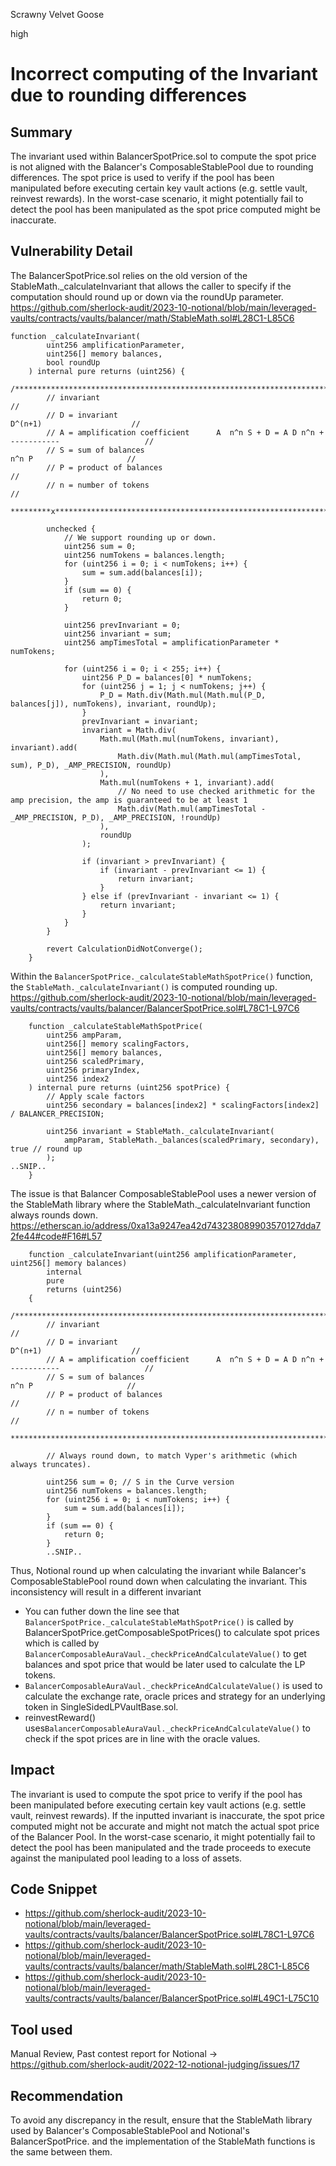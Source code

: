 Scrawny Velvet Goose

high

# Incorrect computing of the Invariant due to rounding differences

## Summary
The invariant used within BalancerSpotPrice.sol to compute the spot price is not aligned with the Balancer's ComposableStablePool due to rounding differences. The spot price is used to verify if the pool has been manipulated before executing certain key vault actions (e.g. settle vault, reinvest rewards). In the worst-case scenario, it might potentially fail to detect the pool has been manipulated as the spot price computed might be inaccurate.
## Vulnerability Detail
The  BalancerSpotPrice.sol  relies on the old version of the StableMath._calculateInvariant that allows the caller to specify if the computation should round up or down via the roundUp parameter.
https://github.com/sherlock-audit/2023-10-notional/blob/main/leveraged-vaults/contracts/vaults/balancer/math/StableMath.sol#L28C1-L85C6
```solidity
function _calculateInvariant(
        uint256 amplificationParameter,
        uint256[] memory balances,
        bool roundUp
    ) internal pure returns (uint256) {
        /**********************************************************************************************
        // invariant                                                                                 //
        // D = invariant                                                  D^(n+1)                    //
        // A = amplification coefficient      A  n^n S + D = A D n^n + -----------                   //
        // S = sum of balances                                             n^n P                     //
        // P = product of balances                                                                   //
        // n = number of tokens                                                                      //
        *********x************************************************************************************/

        unchecked {
            // We support rounding up or down.
            uint256 sum = 0;
            uint256 numTokens = balances.length;
            for (uint256 i = 0; i < numTokens; i++) {
                sum = sum.add(balances[i]);
            }
            if (sum == 0) {
                return 0;
            }

            uint256 prevInvariant = 0;
            uint256 invariant = sum;
            uint256 ampTimesTotal = amplificationParameter * numTokens;

            for (uint256 i = 0; i < 255; i++) {
                uint256 P_D = balances[0] * numTokens;
                for (uint256 j = 1; j < numTokens; j++) {
                    P_D = Math.div(Math.mul(Math.mul(P_D, balances[j]), numTokens), invariant, roundUp);
                }
                prevInvariant = invariant;
                invariant = Math.div(
                    Math.mul(Math.mul(numTokens, invariant), invariant).add(
                        Math.div(Math.mul(Math.mul(ampTimesTotal, sum), P_D), _AMP_PRECISION, roundUp)
                    ),
                    Math.mul(numTokens + 1, invariant).add(
                        // No need to use checked arithmetic for the amp precision, the amp is guaranteed to be at least 1
                        Math.div(Math.mul(ampTimesTotal - _AMP_PRECISION, P_D), _AMP_PRECISION, !roundUp)
                    ),
                    roundUp
                );

                if (invariant > prevInvariant) {
                    if (invariant - prevInvariant <= 1) {
                        return invariant;
                    }
                } else if (prevInvariant - invariant <= 1) {
                    return invariant;
                }
            }
        }

        revert CalculationDidNotConverge();
    }
```
Within the `BalancerSpotPrice._calculateStableMathSpotPrice()` function, the `StableMath._calculateInvariant()` is computed rounding up.
https://github.com/sherlock-audit/2023-10-notional/blob/main/leveraged-vaults/contracts/vaults/balancer/BalancerSpotPrice.sol#L78C1-L97C6
```solidity
    function _calculateStableMathSpotPrice(
        uint256 ampParam,
        uint256[] memory scalingFactors,
        uint256[] memory balances,
        uint256 scaledPrimary,
        uint256 primaryIndex,
        uint256 index2
    ) internal pure returns (uint256 spotPrice) {
        // Apply scale factors
        uint256 secondary = balances[index2] * scalingFactors[index2] / BALANCER_PRECISION;

        uint256 invariant = StableMath._calculateInvariant(
            ampParam, StableMath._balances(scaledPrimary, secondary), true // round up
        );
..SNIP..
    }
```
The issue is that Balancer ComposableStablePool uses a newer version of the StableMath library where the StableMath._calculateInvariant function always rounds down.
https://etherscan.io/address/0xa13a9247ea42d743238089903570127dda72fe44#code#F16#L57
```solidity
    function _calculateInvariant(uint256 amplificationParameter, uint256[] memory balances)
        internal
        pure
        returns (uint256)
    {
        /**********************************************************************************************
        // invariant                                                                                 //
        // D = invariant                                                  D^(n+1)                    //
        // A = amplification coefficient      A  n^n S + D = A D n^n + -----------                   //
        // S = sum of balances                                             n^n P                     //
        // P = product of balances                                                                   //
        // n = number of tokens                                                                      //
        **********************************************************************************************/

        // Always round down, to match Vyper's arithmetic (which always truncates).

        uint256 sum = 0; // S in the Curve version
        uint256 numTokens = balances.length;
        for (uint256 i = 0; i < numTokens; i++) {
            sum = sum.add(balances[i]);
        }
        if (sum == 0) {
            return 0;
        }
        ..SNIP..
```
Thus, Notional round up when calculating the invariant while Balancer's ComposableStablePool  round down when calculating the invariant. This inconsistency will result in a different invariant
- You can futher down the line see that `BalancerSpotPrice._calculateStableMathSpotPrice()` is called by BalancerSpotPrice.getComposableSpotPrices() to calculate spot prices which is called by `BalancerComposableAuraVaul._checkPriceAndCalculateValue()` to get balances and spot price that would be later used to calculate the LP tokens.
- `BalancerComposableAuraVaul._checkPriceAndCalculateValue()` is used to calculate the exchange rate, oracle prices and strategy for an underlying token in SingleSidedLPVaultBase.sol.
- reinvestReward() uses`BalancerComposableAuraVaul._checkPriceAndCalculateValue()`  to check if the spot prices are in line with the oracle values.

## Impact
The invariant is used to compute the spot price to verify if the pool has been manipulated before executing certain key vault actions (e.g. settle vault, reinvest rewards). If the inputted invariant is inaccurate, the spot price computed might not be accurate and might not match the actual spot price of the Balancer Pool. In the worst-case scenario, it might potentially fail to detect the pool has been manipulated and the trade proceeds to execute against the manipulated pool leading to a loss of assets.
## Code Snippet
- https://github.com/sherlock-audit/2023-10-notional/blob/main/leveraged-vaults/contracts/vaults/balancer/BalancerSpotPrice.sol#L78C1-L97C6
- https://github.com/sherlock-audit/2023-10-notional/blob/main/leveraged-vaults/contracts/vaults/balancer/math/StableMath.sol#L28C1-L85C6
- https://github.com/sherlock-audit/2023-10-notional/blob/main/leveraged-vaults/contracts/vaults/balancer/BalancerSpotPrice.sol#L49C1-L75C10
## Tool used

Manual Review, Past contest report for Notional -> https://github.com/sherlock-audit/2022-12-notional-judging/issues/17
## Recommendation
To avoid any discrepancy in the result, ensure that the StableMath library used by Balancer's ComposableStablePool and Notional's BalancerSpotPrice.  and the implementation of the StableMath functions is the same between them.